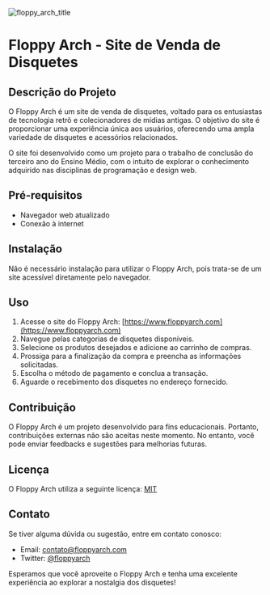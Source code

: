 ![floppy_arch_title](https://github.com/0gudu/Floppy-Arch/assets/89671108/f84c5f24-ceb9-41d4-9eab-02baf498d0fa)

Floppy Arch - Site de Venda de Disquetes
========================================

Descrição do Projeto
--------------------

O Floppy Arch é um site de venda de disquetes, voltado para os entusiastas de tecnologia retrô e colecionadores de mídias antigas. O objetivo do site é proporcionar uma experiência única aos usuários, oferecendo uma ampla variedade de disquetes e acessórios relacionados.

O site foi desenvolvido como um projeto para o trabalho de conclusão do terceiro ano do Ensino Médio, com o intuito de explorar o conhecimento adquirido nas disciplinas de programação e design web.

Pré-requisitos
--------------

- Navegador web atualizado
- Conexão à internet

Instalação
----------

Não é necessário instalação para utilizar o Floppy Arch, pois trata-se de um site acessível diretamente pelo navegador.

Uso
---

1. Acesse o site do Floppy Arch: [https://www.floppyarch.com](https://www.floppyarch.com)
2. Navegue pelas categorias de disquetes disponíveis.
3. Selecione os produtos desejados e adicione ao carrinho de compras.
4. Prossiga para a finalização da compra e preencha as informações solicitadas.
5. Escolha o método de pagamento e conclua a transação.
6. Aguarde o recebimento dos disquetes no endereço fornecido.

Contribuição
------------

O Floppy Arch é um projeto desenvolvido para fins educacionais. Portanto, contribuições externas não são aceitas neste momento. No entanto, você pode enviar feedbacks e sugestões para melhorias futuras.

Licença
-------

O Floppy Arch utiliza a seguinte licença: [MIT](link-da-licenca)

Contato
-------

Se tiver alguma dúvida ou sugestão, entre em contato conosco:

- Email: contato@floppyarch.com
- Twitter: [@floppyarch](https://twitter.com/floppyarch)

Esperamos que você aproveite o Floppy Arch e tenha uma excelente experiência ao explorar a nostalgia dos disquetes!
